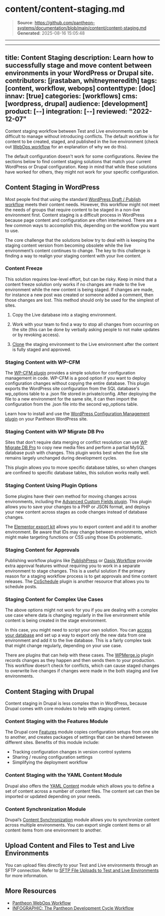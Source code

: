 # content/content-staging.md

> **Source**: https://github.com/pantheon-systems/documentation/blob/main/content/content-staging.md
> **Generated**: 2025-08-16 15:05:48

---

---
title: Content Staging
description: Learn how to successfully stage and move content between environments in your WordPress or Drupal site.
contributors: [jrastaban, whitneymeredith]
tags: [content, workflow, webops]
contenttype: [doc]
innav: [true]
categories: [workflows]
cms: [wordpress, drupal]
audience: [development]
product: [--]
integration: [--]
reviewed: "2022-12-07"
---

Content staging workflow between Test and Live environments can be difficult to manage without introducing conflicts. The default workflow is for content to be created, staged, and published in the live environment (check out [WebOps workflow](/pantheon-workflow#content) for an explanation of why we do this). 

The default configuration doesn't work for some configurations. Review the sections below to find content staging solutions that match your current WordPress or Drupal configuration. Keep in mind that while these solutions have worked for others, they might not work for your specific configuration.

## Content Staging in WordPress

Most people find that using the standard [WordPress Draft / Publish workflow](https://wordpress.org/support/article/post-status/#workflow) meets their content needs. However, this workflow might not meet the needs of groups that require content to be staged in a non-live environment first. Content staging is a difficult process in WordPress because page content and configuration are often intertwined. There are a few common ways to accomplish this, depending on the workflow you want to use. 

The core challenge that the solutions below try to deal with is keeping the staging content version from becoming obsolete while the live environment’s content continues to change. The key to this challenge is finding a way to realign your staging content with your live content.

### Content Freeze

This solution requires low-level effort, but can be risky. Keep in mind that a content freeze solution only works if no changes are made to the live environment while the new content is being staged. If changes are made, for instance a new post was created or someone added a comment, then those changes are lost. This method should only be used for the simplest of sites.

1. Copy the Live database into a staging environment. 

1. Work with your team to find a way to stop all changes from occurring on the site (this can be done by verbally asking people to not make updates or by revoking access). 

1. [Clone](/guides/mariadb-mysql/database-workflow-tool#cloning-the-database) the staging environment to the Live environment after the content is fully staged and approved.

### Staging Content with WP-CFM

The [WP-CFM plugin](https://wordpress.org/plugins/wp-cfm/) provides a simple solution for configuration management in code. WP-CFM is a good option if you want to deploy configuration changes without copying the entire database. This plugin exports the WordPress site configuration from the SQL database's wp_options table to a .json file stored in private/config. After deploying the file to a new environment for the same site, it can then import the configuration from the .json file into the second wp_options table. 

Learn how to install and use the [WordPress Configuration Management plugin](/guides/wordpress-configurations/wp-cfm) on your Pantheon WordPress site.

### Staging Content with WP Migrate DB Pro

Sites that don’t require data merging or conflict resolution can use [WP Migrate DB Pro](https://deliciousbrains.com/wp-migrate-db-pro/) to copy new media files and perform a partial MySQL database push with changes. This plugin works best when the live site remains largely unchanged during development cycles.

This plugin allows you to move specific database tables, so when changes are confined to specific database tables, this solution works really well.

### Staging Content Using Plugin Options

Some plugins have their own method for moving changes across environments, including the  [Advanced Custom Fields plugin](https://www.advancedcustomfields.com/). This plugin allows you to save your changes to a PHP or JSON format, and deploys your new content across stages as code changes instead of database changes. 

The [Elementor export kit](https://elementor.com/help/export-kit/) allows you to export content and add it to another environment. Be aware that IDs may change between environments, which might make targeting functions or CSS using those IDs problematic.

### Staging Content for Approvals

Publishing workflow plugins like [PublishPress](https://wordpress.org/plugins/publishpress/) or [Oasis Workflow](https://wordpress.org/plugins/oasis-workflow/) provide extra approval features without requiring you to work in a separate environment to stage changes. This is a useful solution if the primary reason for a staging workflow process is to get approvals and time content releases. The [CoSchedule](https://wordpress.org/plugins/coschedule-by-todaymade/) plugin is another resource that allows you to schedule posts.

### Staging Content for Complex Use Cases

The above options might not work for you if you are dealing with a complex use case where data is changing regularly in the live environment while content is being created in the stage environment.

In this case, you might need to script your own solution. You can [access your database](/guides/mariadb-mysql/mysql-access) and set up a way to export only the new data from one environment and add it to the live database. This is a fairly complex task that might change regularly, depending on your use case.

There are plugins that can help with these cases. The [WPMerge.io](https://wpmerge.io/) plugin records changes as they happen and then sends them to your production. This workflow doesn’t check for conflicts, which can cause staged changes to overwrite live changes if changes were made in the both staging and live environments.

## Content Staging with Drupal

Content staging in Drupal is less complex than in WordPress, because Drupal comes with core modules to help with staging content. 

### Content Staging with the Features Module

The Drupal core [Features](https://www.drupal.org/docs/contributed-modules/features) module copies configuration setups from one site to another, and creates packages of settings that can be shared between different sites. Benefits of this module include:

- Tracking configuration changes in version control systems
- Sharing / reusing configuration settings
- Simplifying the deployment workflow

### Content Staging with the YAML Content Module

Drupal also offers the [YAML Content](https://www.drupal.org/docs/contributed-modules/yaml-content) module which allows you to define a set of content across a number of content files. The content set can then be imported or updated depending on your needs.

### Content Synchronization Module

Drupal’s [Content Synchronization](https://www.drupal.org/project/content_sync) module allows you to synchronize content across multiple environments. You can export single content items or all content items from one environment to another.

## Upload Content and Files to Test and Live Environments

You can upload files directly to your Test and Live environments through an SFTP connection. Refer to [SFTP File Uploads to Test and Live Environments](/guides/sftp/sftp-connection-info#sftp-file-uploads-to-test-and-live-environments) for more information.

## More Resources

- [Pantheon WebOps Workflow](/pantheon-workflow#code-moves-up-content-moves-down)
- [INFOGRAPHIC: The Pantheon Development Cycle Workflow](https://pantheon.io/blog/infographic-pantheon-development-cycle-workflow)
